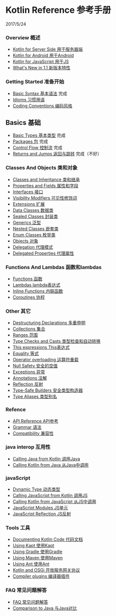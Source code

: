 # Kotlin Reference 参考手册
2017/5/24
### Overview 概述
   * [Kotlin for Server Side 用于服务器端](reference/server-overview.md) 
   * [Kotlin for Android 用于Android](reference/android-overview.md) 
   * [Kotlin for JavaScript 用于JS](reference/js-overview.md) 
   * [What's New in 1.1 新版本特性](reference/whatsnew11.md) 
   
### Getting Started 准备开始
   * [Basic Syntax 基本语法](reference/basic-syntax.md) 完成
   * [Idioms 习惯用语](reference/idioms.md) 
   * [Coding Conventions 编码风格](reference/coding-conventions.md) 

## Basics 基础
   * [Basic Types 基本类型](reference/basic-types.md) 完成
   * [Packages 包](reference/packages.md) 完成
   * [Control Flow 控制流](reference/control-flow.md) 完成
   * [Returns and Jumps 返回与跳转](reference/returns.md) 完成（不好）

### Classes And Objects 类和对象
   * [Classes and Inheritance 类和继承](reference/classes.md)
   * [Properties and Fields 属性和字段](reference/properties.md)
   * [Interfaces 接口](reference/interfaces.md)
   * [Visibility Modifiers 可见性修饰词](reference/visibility-modifiers.md)
   * [Extensions 扩展](reference/extensions.md)
   * [Data Classes 数据类](reference/data-classes.md)
   * [Sealed Classes 封装类](reference/sealed-classes.md)
   * [Generics 泛型](reference/generics.md)
   * [Nested Classes 嵌套类](reference/nested-classes.md)
   * [Enum Classes 枚举类](reference/enum-classes.md)
   * [Objects 对象](reference/object-declarations.md)
   * [Delegation 代理模式](reference/delegation.md)
   * [Delegated Properties 代理属性](reference/delegated-properties.md)

### Functions And Lambdas 函数和lambdas
   * [Functions 函数](reference/functions.md)
   * [Lambdas lambda表达式](reference/lambdas.md)
   * [Inline Functions 内联函数](reference/inline-functions.md)
   * [Coroutines 协程](reference/coroutines.md)

### Other 其它
   * [Destructuring Declarations 多重申明](reference/multi-declarations.md)
   * [Collections 集合](reference/collections.md) 
   * [Ranges 范围](reference/ranges.md)
   * [Type Checks and Casts 类型检查和自动转换](reference/typecasts.md)
   * [This expressions This表达式](reference/this-expressions.md)
   * [Equality 等式](reference/equality.md)
   * [Operator overloading 运算符重载](reference/operator-overloading.md)
   * [Null Safety 安全的空值](reference/null-safety.md)
   * [Exceptions 异常](reference/exceptions.md)
   * [Annotations 注解](reference/annotations.md)
   * [Reflection 反射](reference/reflection.md)
   * [Type-Safe Builders 安全类型构造器](reference/type-safe-builders.md)
   * [Type Aliases 类型别名](reference/type-aliases.md)
      
### Refence
   * [API Reference API参考](http://kotlinlang.org/api/latest/jvm/stdlib/index.html) 
   * [Grammar 语法](reference/grammar.md)
   * [Compatibility 兼容性](reference/compatibility.md)
   
### java interop 互用性
   * [Calling Java from Kotlin 调用Java](reference/java-interop.md)
   * [Calling Kotlin from Java 从Java中调用](reference/java-to-kotlin-interop.md)
   

### javaScript
   * [Dynamic Type 动态类型](reference/dynamic-type.md)
   * [Calling JavaScript from Kotlin 调用JS](reference/js-interop.md)
   * [Calling Kotlin from JavaScript 从JS中调用](reference/js-to-kotlin-interop.md)
   * [JavaScript Modules JS单元](reference/js-modules.md)
   * [JavaScript Reflection JS反射](reference/js-reflection.md)

### Tools 工具
   * [Documenting Kotlin Code 代码文档](reference/kotlin-doc.md)
   * [Using Kapt 使用Kapt](reference/kapt.md)
   * [Using Gradle 使用Gradle](reference/using-gradle.md)
   * [Using Maven 使用Maven](reference/using-maven.md)
   * [Using Ant 使用Ant](reference/using-ant.md)
   * [Kotlin and OSGi 开放服务网关协议](reference/kotlin-osgi.md)
   * [Compiler plugins 编译器插件](reference/compiler-plugins.md)

### FAQ 常见问题解答
   * [FAQ 常见问题解答](reference/faq.md)
   * [Comparison to Java 与Java对比](reference/comparison-to-java.md) 
   
